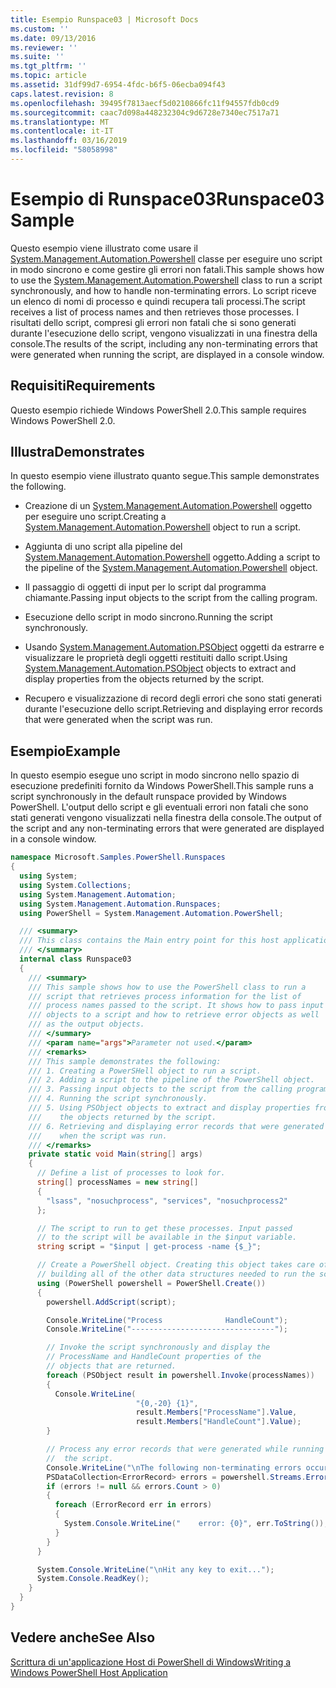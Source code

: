 ```yaml
---
title: Esempio Runspace03 | Microsoft Docs
ms.custom: ''
ms.date: 09/13/2016
ms.reviewer: ''
ms.suite: ''
ms.tgt_pltfrm: ''
ms.topic: article
ms.assetid: 31df99d7-6954-4fdc-b6f5-06ecba094f43
caps.latest.revision: 8
ms.openlocfilehash: 39495f7813aecf5d0210866fc11f94557fdb0cd9
ms.sourcegitcommit: caac7d098a448232304c9d6728e7340ec7517a71
ms.translationtype: MT
ms.contentlocale: it-IT
ms.lasthandoff: 03/16/2019
ms.locfileid: "58058998"
---
```

# <a name="runspace03-sample"></a><span data-ttu-id="5b061-102">Esempio di Runspace03</span><span class="sxs-lookup"><span data-stu-id="5b061-102">Runspace03 Sample</span></span>

<span data-ttu-id="5b061-103">Questo esempio viene illustrato come usare il [System.Management.Automation.Powershell](/dotnet/api/system.management.automation.powershell) classe per eseguire uno script in modo sincrono e come gestire gli errori non fatali.</span><span class="sxs-lookup"><span data-stu-id="5b061-103">This sample shows how to use the [System.Management.Automation.Powershell](/dotnet/api/system.management.automation.powershell) class to run a script synchronously, and how to handle non-terminating errors.</span></span> <span data-ttu-id="5b061-104">Lo script riceve un elenco di nomi di processo e quindi recupera tali processi.</span><span class="sxs-lookup"><span data-stu-id="5b061-104">The script receives a list of process names and then retrieves those processes.</span></span> <span data-ttu-id="5b061-105">I risultati dello script, compresi gli errori non fatali che si sono generati durante l'esecuzione dello script, vengono visualizzati in una finestra della console.</span><span class="sxs-lookup"><span data-stu-id="5b061-105">The results of the script, including any non-terminating errors that were generated when running the script, are displayed in a console window.</span></span>

## <a name="requirements"></a><span data-ttu-id="5b061-106">Requisiti</span><span class="sxs-lookup"><span data-stu-id="5b061-106">Requirements</span></span>

<span data-ttu-id="5b061-107">Questo esempio richiede Windows PowerShell 2.0.</span><span class="sxs-lookup"><span data-stu-id="5b061-107">This sample requires Windows PowerShell 2.0.</span></span>

## <a name="demonstrates"></a><span data-ttu-id="5b061-108">Illustra</span><span class="sxs-lookup"><span data-stu-id="5b061-108">Demonstrates</span></span>

<span data-ttu-id="5b061-109">In questo esempio viene illustrato quanto segue.</span><span class="sxs-lookup"><span data-stu-id="5b061-109">This sample demonstrates the following.</span></span>

- <span data-ttu-id="5b061-110">Creazione di un [System.Management.Automation.Powershell](/dotnet/api/system.management.automation.powershell) oggetto per eseguire uno script.</span><span class="sxs-lookup"><span data-stu-id="5b061-110">Creating a [System.Management.Automation.Powershell](/dotnet/api/system.management.automation.powershell) object to run a script.</span></span>

- <span data-ttu-id="5b061-111">Aggiunta di uno script alla pipeline del [System.Management.Automation.Powershell](/dotnet/api/system.management.automation.powershell) oggetto.</span><span class="sxs-lookup"><span data-stu-id="5b061-111">Adding a script to the pipeline of the [System.Management.Automation.Powershell](/dotnet/api/system.management.automation.powershell) object.</span></span>

- <span data-ttu-id="5b061-112">Il passaggio di oggetti di input per lo script dal programma chiamante.</span><span class="sxs-lookup"><span data-stu-id="5b061-112">Passing input objects to the script from the calling program.</span></span>

- <span data-ttu-id="5b061-113">Esecuzione dello script in modo sincrono.</span><span class="sxs-lookup"><span data-stu-id="5b061-113">Running the script synchronously.</span></span>

- <span data-ttu-id="5b061-114">Usando [System.Management.Automation.PSObject](/dotnet/api/System.Management.Automation.PSObject) oggetti da estrarre e visualizzare le proprietà degli oggetti restituiti dallo script.</span><span class="sxs-lookup"><span data-stu-id="5b061-114">Using [System.Management.Automation.PSObject](/dotnet/api/System.Management.Automation.PSObject) objects to extract and display properties from the objects returned by the script.</span></span>

- <span data-ttu-id="5b061-115">Recupero e visualizzazione di record degli errori che sono stati generati durante l'esecuzione dello script.</span><span class="sxs-lookup"><span data-stu-id="5b061-115">Retrieving and displaying error records that were generated when the script was run.</span></span>

## <a name="example"></a><span data-ttu-id="5b061-116">Esempio</span><span class="sxs-lookup"><span data-stu-id="5b061-116">Example</span></span>

<span data-ttu-id="5b061-117">In questo esempio esegue uno script in modo sincrono nello spazio di esecuzione predefiniti fornito da Windows PowerShell.</span><span class="sxs-lookup"><span data-stu-id="5b061-117">This sample runs a script synchronously in the default runspace provided by Windows PowerShell.</span></span> <span data-ttu-id="5b061-118">L'output dello script e gli eventuali errori non fatali che sono stati generati vengono visualizzati nella finestra della console.</span><span class="sxs-lookup"><span data-stu-id="5b061-118">The output of the script and any non-terminating errors that were generated are displayed in a console window.</span></span>

```csharp
namespace Microsoft.Samples.PowerShell.Runspaces
{
  using System;
  using System.Collections;
  using System.Management.Automation;
  using System.Management.Automation.Runspaces;
  using PowerShell = System.Management.Automation.PowerShell;

  /// <summary>
  /// This class contains the Main entry point for this host application.
  /// </summary>
  internal class Runspace03
  {
    /// <summary>
    /// This sample shows how to use the PowerShell class to run a
    /// script that retrieves process information for the list of
    /// process names passed to the script. It shows how to pass input
    /// objects to a script and how to retrieve error objects as well
    /// as the output objects.
    /// </summary>
    /// <param name="args">Parameter not used.</param>
    /// <remarks>
    /// This sample demonstrates the following:
    /// 1. Creating a PowerSHell object to run a script.
    /// 2. Adding a script to the pipeline of the PowerShell object.
    /// 3. Passing input objects to the script from the calling program.
    /// 4. Running the script synchronously.
    /// 5. Using PSObject objects to extract and display properties from
    ///    the objects returned by the script.
    /// 6. Retrieving and displaying error records that were generated
    ///    when the script was run.
    /// </remarks>
    private static void Main(string[] args)
    {
      // Define a list of processes to look for.
      string[] processNames = new string[]
      {
        "lsass", "nosuchprocess", "services", "nosuchprocess2"
      };

      // The script to run to get these processes. Input passed
      // to the script will be available in the $input variable.
      string script = "$input | get-process -name {$_}";

      // Create a PowerShell object. Creating this object takes care of
      // building all of the other data structures needed to run the script.
      using (PowerShell powershell = PowerShell.Create())
      {
        powershell.AddScript(script);

        Console.WriteLine("Process              HandleCount");
        Console.WriteLine("--------------------------------");

        // Invoke the script synchronously and display the
        // ProcessName and HandleCount properties of the
        // objects that are returned.
        foreach (PSObject result in powershell.Invoke(processNames))
        {
          Console.WriteLine(
                            "{0,-20} {1}",
                            result.Members["ProcessName"].Value,
                            result.Members["HandleCount"].Value);
        }

        // Process any error records that were generated while running
        //  the script.
        Console.WriteLine("\nThe following non-terminating errors occurred:\n");
        PSDataCollection<ErrorRecord> errors = powershell.Streams.Error;
        if (errors != null && errors.Count > 0)
        {
          foreach (ErrorRecord err in errors)
          {
            System.Console.WriteLine("    error: {0}", err.ToString());
          }
        }
      }

      System.Console.WriteLine("\nHit any key to exit...");
      System.Console.ReadKey();
    }
  }
}
```

## <a name="see-also"></a><span data-ttu-id="5b061-119">Vedere anche</span><span class="sxs-lookup"><span data-stu-id="5b061-119">See Also</span></span>

[<span data-ttu-id="5b061-120">Scrittura di un'applicazione Host di PowerShell di Windows</span><span class="sxs-lookup"><span data-stu-id="5b061-120">Writing a Windows PowerShell Host Application</span></span>](./writing-a-windows-powershell-host-application.md)